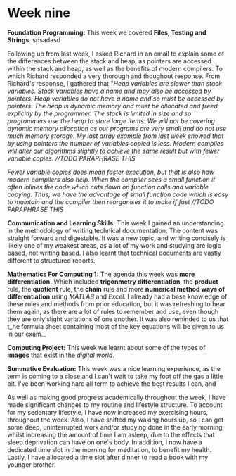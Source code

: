 # Week nine

**Foundation Programming:** This week we covered **Files, Testing and Strings**. sdsadasd

Following up from last week, I asked Richard in an email to explain some of the differences between the stack and heap, as pointers are accessed within the stack and heap, as well as the benefits of modern compilers. To which Richard responded a very thorough and thoughout response. From Richard's response, I gathered that "_Heap variables are slower than stack variables. Stack variables have a name and may also be accessed by pointers. Heap variables do not have a name and so must be accessed by pointers. The heap is dynamic memory and must be allocated and freed explicitly by the programmer. The stack is limited in size and so programmers use the heap to store large items. We will not be covering dynamic memory allocation as our programs are very small and do not use much memory storage. My last array example from last week showed that by using pointers the number of variables copied is less. Modern compiles will alter our algorithms slightly to achieve the same result but with fewer variable copies. //TODO PARAPHRASE THIS_

_Fewer variable copies does mean faster execution, but that is also how modern compilers also help. When the compiler sees a small function it often inlines the code which cuts down on function calls and variable copying. Thus, we have the advantage of small function code which is easy to maintain and the compiler then reorganises it to make if fast //TODO PARAPHRASE THIS_

**Communication and Learning Skills:** This week I gained an understanding in the methodology of writing technical documentation. The content was straight forward and digestable. It was a new topic, and writing concisely is likely one of my weakest areas, as a lot of my work and studying are logic based, not writing based. I also learnt that technical documents are vastly different to structured reports.

**Mathematics For Computing 1:** The agenda this week was **more differentiation.** Which included **trigonmetry differentiation**, the **product** rule, the **quotient** rule, the **chain** rule and more **numerical method ways of differentiation** using _MATLAB_ and _Excel_. I already had a base knowledge of these rules and methods from prior education, but it was refreshing to hear them again, as there are a lot of rules to remember and use, even though they are only slight variations of one another. It was also reminded to us that t_he formula sheet containing most of the key equations will be given to us in our exam._

**Computing Project:** This week we learnt about some of the types of **images** that exist in the _digital world_. 

**Summative Evaluation:** This week was a nice learning experience, as the term is coming to a close and I can't wait to take my foot off the gas a little bit. I've been working hard all term to achieve the best results I can, and 

As well as making good progress academically throughout the week, I have made significant changes to my routine and lifestyle structure. To account for my sedentary lifestyle, I have now increased my exercising hours, throughout the week. Also, I have shifted my waking hours up, so I can get some deep, uninterrupted work and/or studying done in the early morning, whilst increasing the amount of time I am asleep, due to the effects that sleep deprivation can have on one's body. In addition, I now have a dedicated time slot in the morning for meditation, to benefit my health. Lastly, I have allocated a time slot after dinner to read a book with my younger brother. 




